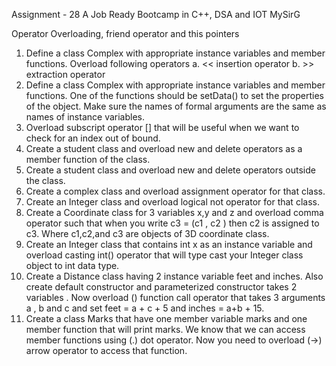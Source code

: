 Assignment - 28 A Job Ready Bootcamp in C++, DSA and IOT MySirG

Operator Overloading, friend operator and this pointers

1. Define a class Complex with appropriate instance variables and member functions.
Overload following operators
a. << insertion operator
b. >> extraction operator
2. Define a class Complex with appropriate instance variables and member functions.
One of the functions should be setData() to set the properties of the object. Make
sure the names of formal arguments are the same as names of instance variables.
3. Overload subscript operator [] that will be useful when we want to check for an index
out of bound.
4. Create a student class and overload new and delete operators as a member function
of the class.
5. Create a student class and overload new and delete operators outside the class.
6. Create a complex class and overload assignment operator for that class.
7. Create an Integer class and overload logical not operator for that class.
8. Create a Coordinate class for 3 variables x,y and z and overload comma operator
such that when you write c3 = (c1 , c2 ) then c2 is assigned to c3. Where c1,c2,and
c3 are objects of 3D coordinate class.
9. Create an Integer class that contains int x as an instance variable and overload
casting int() operator that will type cast your Integer class object to int data type.
10. Create a Distance class having 2 instance variable feet and inches. Also create
default constructor and parameterized constructor takes 2 variables . Now overload ()
function call operator that takes 3 arguments a , b and c and set feet = a + c + 5 and
inches = a+b + 15.
11. Create a class Marks that have one member variable marks and one member
function that will print marks. We know that we can access member functions using
(.) dot operator. Now you need to overload (->) arrow operator to access that
function.
